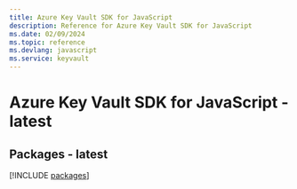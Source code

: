 ```yaml
---
title: Azure Key Vault SDK for JavaScript
description: Reference for Azure Key Vault SDK for JavaScript
ms.date: 02/09/2024
ms.topic: reference
ms.devlang: javascript
ms.service: keyvault
---
```

# Azure Key Vault SDK for JavaScript - latest
## Packages - latest
[!INCLUDE [packages](key-vault-index.md)]